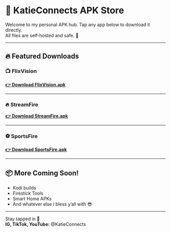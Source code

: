 # 📲 KatieConnects APK Store

Welcome to my personal APK hub. Tap any app below to download it directly.  
All files are self-hosted and safe. 💯

---

## 🔥 Featured Downloads

### 📺 FlixVision
[**👉 Download FlixVision.apk**](./apks/FlixVision.apk)

---

### 🔥 StreamFire
[**👉 Download StreamFire.apk**](./apks/StreamFire.apk)

---

### ⚽ SportsFire
[**👉 Download SportsFire.apk**](./apks/SportsFire.apk)

---

## 📦 More Coming Soon!
- Kodi builds
- Firestick Tools
- Smart Home APKs
- And whatever else I bless y’all with 😎

---

Stay tapped in 💬  
**IG, TikTok, YouTube:** @KatieConnects  

